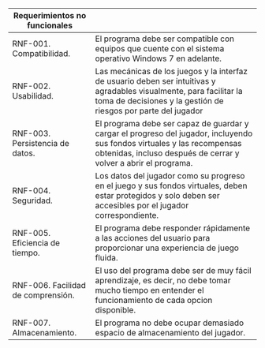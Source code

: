 |Requerimientos no funcionales   |   |
|---|---|
|  RNF-001. Compatibilidad. |  El programa debe ser compatible con equipos que cuente con el sistema operativo Windows 7 en adelante. |
| RNF-002. Usabilidad.   |   Las mecánicas de los juegos y la interfaz de usuario deben ser intuitivas y agradables visualmente, para facilitar la toma de decisiones y la gestión de riesgos por parte del jugador|
| RNF-003. Persistencia de datos.  | El programa debe ser capaz de guardar y cargar el progreso del jugador, incluyendo sus fondos virtuales y las recompensas obtenidas, incluso después de cerrar y volver a abrir el programa.  |
|RNF-004. Seguridad.   | Los datos del jugador como su progreso en el juego y sus fondos virtuales, deben estar protegidos y solo deben ser accesibles por el jugador correspondiente.  |
|  RNF-005. Eficiencia de tiempo. |  El programa debe responder rápidamente a las acciones del usuario para proporcionar una experiencia de juego fluida. |
|  RNF-006. Facilidad de comprensión. |  El uso del programa debe ser de muy fácil aprendizaje, es decir, no debe tomar mucho tiempo en entender el funcionamiento de cada opcion disponible. |
|   RNF-007. Almacenamiento.| El programa no debe ocupar demasiado espacio de almacenamiento del jugador.  |
